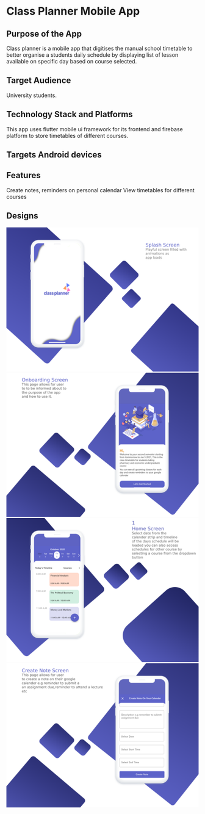 # Class Planner Mobile App


## Purpose of the App
Class planner is a mobile app that digitises the manual school timetable to better organise a students daily schedule by displaying list of lesson available on specific day based on course selected.  

## Target Audience
University students.

## Technology Stack and Platforms
This app uses flutter mobile ui framework for its frontend and firebase platform to store timetables of different courses.

## Targets Android devices

## Features
Create notes, reminders on personal calendar
View timetables for different courses 

## Designs
![](screenshots/splashpage.png)
![](screenshots/onboardingpage.png)
![](screenshots/homepage.png)
![](screenshots/createnote.png)
